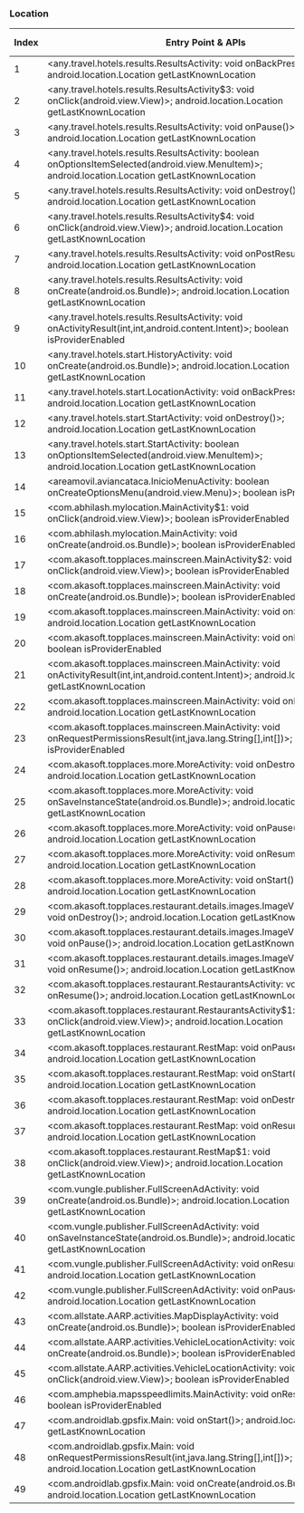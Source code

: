 ### Location
| Index | Entry Point & APIs | Screen shot | Resource id | Label |
| ------------- | ------------- | ------------- |-------------|-------------|
| 1 | <any.travel.hotels.results.ResultsActivity: void onBackPressed()>; android.location.Location getLastKnownLocation | ![](D:\COSMOS\output\py\Play_win8\Travel_Local\any.travel.hotels\any.travel.hotels.results.ResultsActivity.png) |  |  |
| 2 | <any.travel.hotels.results.ResultsActivity$3: void onClick(android.view.View)>; android.location.Location getLastKnownLocation | ![](D:\COSMOS\output\py\Play_win8\Travel_Local\any.travel.hotels\any.travel.hotels.results.ResultsActivity.png) |  | |
| 3 | <any.travel.hotels.results.ResultsActivity: void onPause()>; android.location.Location getLastKnownLocation | ![](D:\COSMOS\output\py\Play_win8\Travel_Local\any.travel.hotels\any.travel.hotels.results.ResultsActivity.png) |  | |
| 4 | <any.travel.hotels.results.ResultsActivity: boolean onOptionsItemSelected(android.view.MenuItem)>; android.location.Location getLastKnownLocation | ![](D:\COSMOS\output\py\Play_win8\Travel_Local\any.travel.hotels\any.travel.hotels.results.ResultsActivity.png) |  | |
| 5 | <any.travel.hotels.results.ResultsActivity: void onDestroy()>; android.location.Location getLastKnownLocation | ![](D:\COSMOS\output\py\Play_win8\Travel_Local\any.travel.hotels\any.travel.hotels.results.ResultsActivity.png) |  | |
| 6 | <any.travel.hotels.results.ResultsActivity$4: void onClick(android.view.View)>; android.location.Location getLastKnownLocation | ![](D:\COSMOS\output\py\Play_win8\Travel_Local\any.travel.hotels\any.travel.hotels.results.ResultsActivity.png) |  | |
| 7 | <any.travel.hotels.results.ResultsActivity: void onPostResume()>; android.location.Location getLastKnownLocation | ![](D:\COSMOS\output\py\Play_win8\Travel_Local\any.travel.hotels\any.travel.hotels.results.ResultsActivity.png) |  | |
| 8 | <any.travel.hotels.results.ResultsActivity: void onCreate(android.os.Bundle)>; android.location.Location getLastKnownLocation | ![](D:\COSMOS\output\py\Play_win8\Travel_Local\any.travel.hotels\any.travel.hotels.results.ResultsActivity.png) |  | |
| 9 | <any.travel.hotels.results.ResultsActivity: void onActivityResult(int,int,android.content.Intent)>; boolean isProviderEnabled | ![](D:\COSMOS\output\py\Play_win8\Travel_Local\any.travel.hotels\any.travel.hotels.results.ResultsActivity.png) |  | |
| 10 | <any.travel.hotels.start.HistoryActivity: void onCreate(android.os.Bundle)>; android.location.Location getLastKnownLocation | ![](D:\COSMOS\output\py\Play_win8\Travel_Local\any.travel.hotels\any.travel.hotels.start.HistoryActivity.png) |  | |
| 11 | <any.travel.hotels.start.LocationActivity: void onBackPressed()>; android.location.Location getLastKnownLocation | ![](D:\COSMOS\output\py\Play_win8\Travel_Local\any.travel.hotels\any.travel.hotels.start.LocationActivity.png) |  | T |
| 12 | <any.travel.hotels.start.StartActivity: void onDestroy()>; android.location.Location getLastKnownLocation | ![](D:\COSMOS\output\py\Play_win8\Travel_Local\any.travel.hotels\any.travel.hotels.start.StartActivity.png) |  | T |
| 13 | <any.travel.hotels.start.StartActivity: boolean onOptionsItemSelected(android.view.MenuItem)>; android.location.Location getLastKnownLocation | ![](D:\COSMOS\output\py\Play_win8\Travel_Local\any.travel.hotels\any.travel.hotels.start.StartActivity.png) |  | T |
| 14 | <areamovil.aviancataca.InicioMenuActivity: boolean onCreateOptionsMenu(android.view.Menu)>; boolean isProviderEnabled | ![](D:\COSMOS\output\py\Play_win8\Travel_Local\areamovil.aviancataca\areamovil.aviancataca.InicioMenuActivity.png) |  | F |
| 15 | <com.abhilash.mylocation.MainActivity$1: void onClick(android.view.View)>; boolean isProviderEnabled | ![](D:\COSMOS\output\py\Play_win8\Travel_Local\com.abhilash.mylocation\com.abhilash.mylocation.MainActivity.png) |  | T |
| 16 | <com.abhilash.mylocation.MainActivity: void onCreate(android.os.Bundle)>; boolean isProviderEnabled | ![](D:\COSMOS\output\py\Play_win8\Travel_Local\com.abhilash.mylocation\com.abhilash.mylocation.MainActivity.png) |  | T |
| 17 | <com.akasoft.topplaces.mainscreen.MainActivity$2: void onClick(android.view.View)>; boolean isProviderEnabled | ![](D:\COSMOS\output\py\Play_win8\Travel_Local\com.akasoft.topplaces\com.akasoft.topplaces.mainscreen.MainActivity.png) |  | T |
| 18 | <com.akasoft.topplaces.mainscreen.MainActivity: void onCreate(android.os.Bundle)>; boolean isProviderEnabled | ![](D:\COSMOS\output\py\Play_win8\Travel_Local\com.akasoft.topplaces\com.akasoft.topplaces.mainscreen.MainActivity.png) |  | T |
| 19 | <com.akasoft.topplaces.mainscreen.MainActivity: void onStart()>; android.location.Location getLastKnownLocation | ![](D:\COSMOS\output\py\Play_win8\Travel_Local\com.akasoft.topplaces\com.akasoft.topplaces.mainscreen.MainActivity.png) |  | T |
| 20 | <com.akasoft.topplaces.mainscreen.MainActivity: void onResume()>; boolean isProviderEnabled | ![](D:\COSMOS\output\py\Play_win8\Travel_Local\com.akasoft.topplaces\com.akasoft.topplaces.mainscreen.MainActivity.png) |  | T |
| 21 | <com.akasoft.topplaces.mainscreen.MainActivity: void onActivityResult(int,int,android.content.Intent)>; android.location.Location getLastKnownLocation | ![](D:\COSMOS\output\py\Play_win8\Travel_Local\com.akasoft.topplaces\com.akasoft.topplaces.mainscreen.MainActivity.png) |  | T |
| 22 | <com.akasoft.topplaces.mainscreen.MainActivity: void onPause()>; android.location.Location getLastKnownLocation | ![](D:\COSMOS\output\py\Play_win8\Travel_Local\com.akasoft.topplaces\com.akasoft.topplaces.mainscreen.MainActivity.png) |  | T |
| 23 | <com.akasoft.topplaces.mainscreen.MainActivity: void onRequestPermissionsResult(int,java.lang.String[],int[])>; boolean isProviderEnabled | ![](D:\COSMOS\output\py\Play_win8\Travel_Local\com.akasoft.topplaces\com.akasoft.topplaces.mainscreen.MainActivity.png) |  | T |
| 24 | <com.akasoft.topplaces.more.MoreActivity: void onDestroy()>; android.location.Location getLastKnownLocation | ![](D:\COSMOS\output\py\Play_win8\Travel_Local\com.akasoft.topplaces\com.akasoft.topplaces.more.MoreActivity.png) |  | |
| 25 | <com.akasoft.topplaces.more.MoreActivity: void onSaveInstanceState(android.os.Bundle)>; android.location.Location getLastKnownLocation | ![](D:\COSMOS\output\py\Play_win8\Travel_Local\com.akasoft.topplaces\com.akasoft.topplaces.more.MoreActivity.png) |  | |
| 26 | <com.akasoft.topplaces.more.MoreActivity: void onPause()>; android.location.Location getLastKnownLocation | ![](D:\COSMOS\output\py\Play_win8\Travel_Local\com.akasoft.topplaces\com.akasoft.topplaces.more.MoreActivity.png) |  | |
| 27 | <com.akasoft.topplaces.more.MoreActivity: void onResume()>; android.location.Location getLastKnownLocation | ![](D:\COSMOS\output\py\Play_win8\Travel_Local\com.akasoft.topplaces\com.akasoft.topplaces.more.MoreActivity.png) |  | |
| 28 | <com.akasoft.topplaces.more.MoreActivity: void onStart()>; android.location.Location getLastKnownLocation | ![](D:\COSMOS\output\py\Play_win8\Travel_Local\com.akasoft.topplaces\com.akasoft.topplaces.more.MoreActivity.png) |  | |
| 29 | <com.akasoft.topplaces.restaurant.details.images.ImageViewPagerGalary: void onDestroy()>; android.location.Location getLastKnownLocation | ![](D:\COSMOS\output\py\Play_win8\Travel_Local\com.akasoft.topplaces\com.akasoft.topplaces.restaurant.details.images.ImageViewPagerGalary.png) |  | |
| 30 | <com.akasoft.topplaces.restaurant.details.images.ImageViewPagerGalary: void onPause()>; android.location.Location getLastKnownLocation | ![](D:\COSMOS\output\py\Play_win8\Travel_Local\com.akasoft.topplaces\com.akasoft.topplaces.restaurant.details.images.ImageViewPagerGalary.png) |  | |
| 31 | <com.akasoft.topplaces.restaurant.details.images.ImageViewPagerGalary: void onResume()>; android.location.Location getLastKnownLocation | ![](D:\COSMOS\output\py\Play_win8\Travel_Local\com.akasoft.topplaces\com.akasoft.topplaces.restaurant.details.images.ImageViewPagerGalary.png) |  | |
| 32 | <com.akasoft.topplaces.restaurant.RestaurantsActivity: void onResume()>; android.location.Location getLastKnownLocation | ![](D:\COSMOS\output\py\Play_win8\Travel_Local\com.akasoft.topplaces\com.akasoft.topplaces.restaurant.RestaurantsActivity.png) |  | |
| 33 | <com.akasoft.topplaces.restaurant.RestaurantsActivity$1: void onClick(android.view.View)>; android.location.Location getLastKnownLocation | ![](D:\COSMOS\output\py\Play_win8\Travel_Local\com.akasoft.topplaces\com.akasoft.topplaces.restaurant.RestaurantsActivity.png) |  | |
| 34 | <com.akasoft.topplaces.restaurant.RestMap: void onPause()>; android.location.Location getLastKnownLocation | ![](D:\COSMOS\output\py\Play_win8\Travel_Local\com.akasoft.topplaces\com.akasoft.topplaces.restaurant.RestMap.png) |  | |
| 35 | <com.akasoft.topplaces.restaurant.RestMap: void onStart()>; android.location.Location getLastKnownLocation | ![](D:\COSMOS\output\py\Play_win8\Travel_Local\com.akasoft.topplaces\com.akasoft.topplaces.restaurant.RestMap.png) |  | |
| 36 | <com.akasoft.topplaces.restaurant.RestMap: void onDestroy()>; android.location.Location getLastKnownLocation | ![](D:\COSMOS\output\py\Play_win8\Travel_Local\com.akasoft.topplaces\com.akasoft.topplaces.restaurant.RestMap.png) |  | |
| 37 | <com.akasoft.topplaces.restaurant.RestMap: void onResume()>; android.location.Location getLastKnownLocation | ![](D:\COSMOS\output\py\Play_win8\Travel_Local\com.akasoft.topplaces\com.akasoft.topplaces.restaurant.RestMap.png) |  | |
| 38 | <com.akasoft.topplaces.restaurant.RestMap$1: void onClick(android.view.View)>; android.location.Location getLastKnownLocation | ![](D:\COSMOS\output\py\Play_win8\Travel_Local\com.akasoft.topplaces\com.akasoft.topplaces.restaurant.RestMap.png) |  | |
| 39 | <com.vungle.publisher.FullScreenAdActivity: void onCreate(android.os.Bundle)>; android.location.Location getLastKnownLocation | ![](D:\COSMOS\output\py\Play_win8\Travel_Local\com.akasoft.topplaces\com.vungle.publisher.FullScreenAdActivity.png) |  | T |
| 40 | <com.vungle.publisher.FullScreenAdActivity: void onSaveInstanceState(android.os.Bundle)>; android.location.Location getLastKnownLocation | ![](D:\COSMOS\output\py\Play_win8\Travel_Local\com.akasoft.topplaces\com.vungle.publisher.FullScreenAdActivity.png) |  | T |
| 41 | <com.vungle.publisher.FullScreenAdActivity: void onResume()>; android.location.Location getLastKnownLocation | ![](D:\COSMOS\output\py\Play_win8\Travel_Local\com.akasoft.topplaces\com.vungle.publisher.FullScreenAdActivity.png) |  | T |
| 42 | <com.vungle.publisher.FullScreenAdActivity: void onPause()>; android.location.Location getLastKnownLocation | ![](D:\COSMOS\output\py\Play_win8\Travel_Local\com.akasoft.topplaces\com.vungle.publisher.FullScreenAdActivity.png) |  |  T|
| 43 | <com.allstate.AARP.activities.MapDisplayActivity: void onCreate(android.os.Bundle)>; boolean isProviderEnabled | ![](D:\COSMOS\output\py\Play_win8\Travel_Local\com.allstate.AARP\com.allstate.AARP.activities.MapDisplayActivity.png) |  | T |
| 44 | <com.allstate.AARP.activities.VehicleLocationActivity: void onCreate(android.os.Bundle)>; boolean isProviderEnabled | ![](D:\COSMOS\output\py\Play_win8\Travel_Local\com.allstate.AARP\com.allstate.AARP.activities.VehicleLocationActivity.png) |  | T |
| 45 | <com.allstate.AARP.activities.VehicleLocationActivity: void onClick(android.view.View)>; boolean isProviderEnabled | ![](D:\COSMOS\output\py\Play_win8\Travel_Local\com.allstate.AARP\com.allstate.AARP.activities.VehicleLocationActivity.png) |  | T |
| 46 | <com.amphebia.mapsspeedlimits.MainActivity: void onResume()>; boolean isProviderEnabled | ![](D:\COSMOS\output\py\Play_win8\Travel_Local\com.amphebia.mapsspeedlimits\com.amphebia.mapsspeedlimits.MainActivity.png) |  | |
| 47 | <com.androidlab.gpsfix.Main: void onStart()>; android.location.Location getLastKnownLocation | ![](D:\COSMOS\output\py\Play_win8\Travel_Local\com.androidlab.gpsfix\com.androidlab.gpsfix.Main.png) |  | T |
| 48 | <com.androidlab.gpsfix.Main: void onRequestPermissionsResult(int,java.lang.String[],int[])>; android.location.Location getLastKnownLocation | ![](D:\COSMOS\output\py\Play_win8\Travel_Local\com.androidlab.gpsfix\com.androidlab.gpsfix.Main.png) |  | T |
| 49 | <com.androidlab.gpsfix.Main: void onCreate(android.os.Bundle)>; android.location.Location getLastKnownLocation | ![](D:\COSMOS\output\py\Play_win8\Travel_Local\com.androidlab.gpsfix\com.androidlab.gpsfix.Main.png) |  | T |

